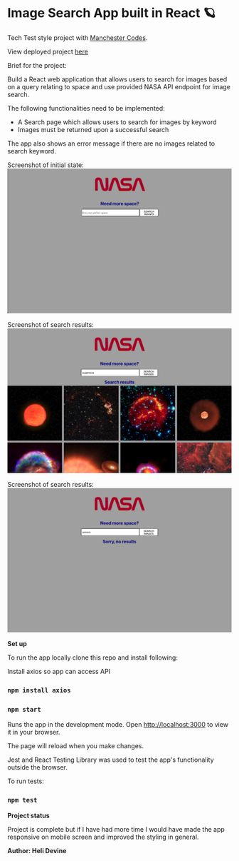 # Image Search App built in React 🪐

Tech Test style project with [Manchester Codes](https://www.manchestercodes.com/).

View deployed project [here](https://helidevine.github.io/nasa-image-search/)

Brief for the project:

Build a React web application that allows users to search for images based on a query relating to space and use provided NASA API endpoint for image search.

The following functionalities need to be implemented:

-   A Search page which allows users to search for images by keyword
-   Images must be returned upon a successful search

The app also shows an error message if there are no images related to search keyword.

Screenshot of initial state:
![alt text](public/../src/screenshots/start.png 'Search results')

Screenshot of search results:
![alt text](public/../src/screenshots/results.png 'Search results')

Screenshot of search results:
![alt text](public/../src/screenshots/noresults.png 'Search results')

**Set up**

To run the app locally clone this repo and install following:

Install axios so app can access API

### `npm install axios`

### `npm start`

Runs the app in the development mode.
Open [http://localhost:3000](http://localhost:3000) to view it in your browser.

The page will reload when you make changes.

Jest and React Testing Library was used to test the app's functionality outside the browser.

To run tests:

### `npm test`

**Project status**

Project is complete but if I have had more time I would have made the app responsive on mobile screen and improved the styling in general.

**Author: Heli Devine**
